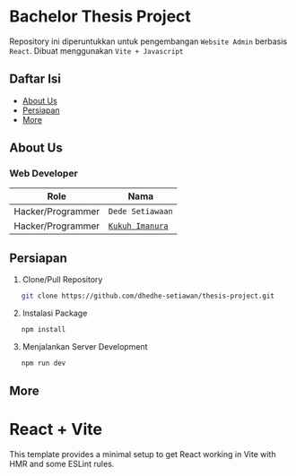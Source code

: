 # Bachelor Thesis Project

<!-- Copyright (c) 2023, Imraakun Dev -->
<!-- All rights reserved. -->

Repository ini diperuntukkan untuk pengembangan `Website Admin` berbasis `React`.
Dibuat menggunakan `Vite + Javascript`

## Daftar Isi

- [About Us](#about-us)
- [Persiapan](#persiapan)
- [More](#more)

## About Us

### Web Developer

| Role              | Nama                                                       |
| ----------------- | ---------------------------------------------------------- |
| Hacker/Programmer | `Dede Setiawaan`                                           |
| Hacker/Programmer | [`Kukuh Imanura`](https://www.instagram.com/kukuh-imanura) |

## Persiapan

1. Clone/Pull Repository

```bash
   git clone https://github.com/dhedhe-setiawan/thesis-project.git
```

2. Instalasi Package

```bash
   npm install
```

3. Menjalankan Server Development

```bash
   npm run dev
```

## More

# React + Vite

This template provides a minimal setup to get React working in Vite with HMR and some ESLint rules.

<!-- DUH -->
